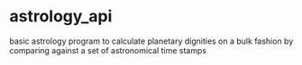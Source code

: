 # astrology_api

basic astrology program to calculate planetary dignities on a bulk fashion by comparing against a set of astronomical time stamps
